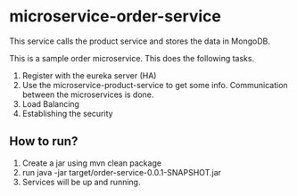 # microservice-order-service

This service calls the product service and stores the data in MongoDB.

This is a sample order microservice. This does the following tasks.
1. Register with the eureka server (HA)
2. Use the microservice-product-service to get some info. Communication between the microservices is done.
3. Load Balancing 
4. Establishing the security

How to run?
---------------------------------
1. Create a jar using mvn clean package
2. run java -jar target/order-service-0.0.1-SNAPSHOT.jar
3. Services will be up and running.



